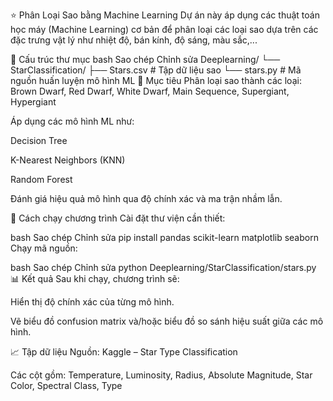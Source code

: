 ⭐ Phân Loại Sao bằng Machine Learning
Dự án này áp dụng các thuật toán học máy (Machine Learning) cơ bản để phân loại các loại sao dựa trên các đặc trưng vật lý như nhiệt độ, bán kính, độ sáng, màu sắc,...

📁 Cấu trúc thư mục
bash
Sao chép
Chỉnh sửa
Deeplearning/
└── StarClassification/
    ├── Stars.csv        # Tập dữ liệu sao
    └── stars.py         # Mã nguồn huấn luyện mô hình ML
📌 Mục tiêu
Phân loại sao thành các loại: Brown Dwarf, Red Dwarf, White Dwarf, Main Sequence, Supergiant, Hypergiant

Áp dụng các mô hình ML như:

Decision Tree

K-Nearest Neighbors (KNN)

Random Forest

Đánh giá hiệu quả mô hình qua độ chính xác và ma trận nhầm lẫn.

🚀 Cách chạy chương trình
Cài đặt thư viện cần thiết:

bash
Sao chép
Chỉnh sửa
pip install pandas scikit-learn matplotlib seaborn
Chạy mã nguồn:

bash
Sao chép
Chỉnh sửa
python Deeplearning/StarClassification/stars.py
📊 Kết quả
Sau khi chạy, chương trình sẽ:

Hiển thị độ chính xác của từng mô hình.

Vẽ biểu đồ confusion matrix và/hoặc biểu đồ so sánh hiệu suất giữa các mô hình.

📈 Tập dữ liệu
Nguồn: Kaggle – Star Type Classification

Các cột gồm: Temperature, Luminosity, Radius, Absolute Magnitude, Star Color, Spectral Class, Type
